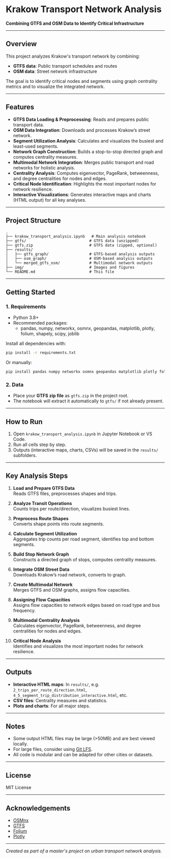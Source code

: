 # Krakow Transport Network Analysis

**Combining GTFS and OSM Data to Identify Critical Infrastructure**

---

## Overview

This project analyzes Krakow's transport network by combining:
- **GTFS data**: Public transport schedules and routes
- **OSM data**: Street network infrastructure

The goal is to identify critical nodes and segments using graph centrality metrics and to visualize the integrated network.

---

## Features

- **GTFS Data Loading & Preprocessing**: Reads and prepares public transport data.
- **OSM Data Integration**: Downloads and processes Krakow’s street network.
- **Segment Utilization Analysis**: Calculates and visualizes the busiest and least-used segments.
- **Network Graph Construction**: Builds a stop-to-stop directed graph and computes centrality measures.
- **Multimodal Network Integration**: Merges public transport and road networks for holistic analysis.
- **Centrality Analysis**: Computes eigenvector, PageRank, betweenness, and degree centralities for nodes and edges.
- **Critical Node Identification**: Highlights the most important nodes for network resilience.
- **Interactive Visualizations**: Generates interactive maps and charts (HTML output) for all key analyses.

---

## Project Structure

```
.
├── krakow_transport_analysis.ipynb   # Main analysis notebook
├── gtfs/                            # GTFS data (unzipped)
├── gtfs.zip                         # GTFS data (zipped, optional)
├── results/
│   ├── gtfs_graph/                  # GTFS-based analysis outputs
│   ├── osm_graph/                   # OSM-based analysis outputs
│   └── merged_gtfs_osm/             # Multimodal network outputs
├── img/                             # Images and figures
└── README.md                        # This file
```

---

## Getting Started

### 1. Requirements

- Python 3.8+
- Recommended packages:
    - pandas, numpy, networkx, osmnx, geopandas, matplotlib, plotly, folium, shapely, scipy, joblib

Install all dependencies with:

```bash
pip install -r requirements.txt
```

Or manually:

```bash
pip install pandas numpy networkx osmnx geopandas matplotlib plotly folium shapely scipy joblib
```

### 2. Data

- Place your **GTFS zip file** as `gtfs.zip` in the project root.
- The notebook will extract it automatically to `gtfs/` if not already present.

---

## How to Run

1. Open `krakow_transport_analysis.ipynb` in Jupyter Notebook or VS Code.
2. Run all cells step by step.
3. Outputs (interactive maps, charts, CSVs) will be saved in the `results/` subfolders.

---

## Key Analysis Steps

1. **Load and Prepare GTFS Data**  
   Reads GTFS files, preprocesses shapes and trips.

2. **Analyze Transit Operations**  
   Counts trips per route/direction, visualizes busiest lines.

3. **Preprocess Route Shapes**  
   Converts shape points into route segments.

4. **Calculate Segment Utilization**  
   Aggregates trip counts per road segment, identifies top and bottom segments.

5. **Build Stop Network Graph**  
   Constructs a directed graph of stops, computes centrality measures.

6. **Integrate OSM Street Data**  
   Downloads Krakow’s road network, converts to graph.

7. **Create Multimodal Network**  
   Merges GTFS and OSM graphs, assigns flow capacities.

8. **Assigning Flow Capacities**  
   Assigns flow capacities to network edges based on road type and bus frequency.

9. **Multimodal Centrality Analysis**  
   Calculates eigenvector, PageRank, betweenness, and degree centralities for nodes and edges.

10. **Critical Node Analysis**  
    Identifies and visualizes the most important nodes for network resilience.
---

## Outputs

- **Interactive HTML maps**: In `results/`, e.g. `2_trips_per_route_direction.html`, `4_5_segment_trip_distribution_interactive.html`, etc.
- **CSV files**: Centrality measures and statistics.
- **Plots and charts**: For all major steps.

---

## Notes

- Some output HTML files may be large (>50MB) and are best viewed locally.
- For large files, consider using [Git LFS](https://git-lfs.github.com/).
- All code is modular and can be adapted for other cities or datasets.

---

## License

MIT License

---

## Acknowledgements

- [OSMnx](https://github.com/gboeing/osmnx)
- [GTFS](https://developers.google.com/transit/gtfs)
- [Folium](https://python-visualization.github.io/folium/)
- [Plotly](https://plotly.com/python/)

---

*Created as part of a master's project on urban transport network analysis.*